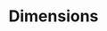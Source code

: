 ---
layout: default
bigquery: https://console.cloud.google.com/bigquery?p=covid-19-dimensions-ai&page=table&d=data&t=publications
contributors: Digital Science, https://www.digital-science.com/
cost: Free for personal, non-commercial use.
description: Dimensions contains more than 100 million publications, ranging from
  articles published in scholarly journals, books and book chapters, to preprints
  and conference proceedings. All publications are contextualized with linked data
  sets, funding, publications, patents, clinical trials, and policy documents. You
  can also view associated categories, funders, institutions, and researcher profiles.
documentation: https://docs.dimensions.ai/bigquery/index.html
last_edit: 04/09/2022, 18:00:00
location: https://www.dimensions.ai/products/free/
maintained_by: Digital Science, https://www.digital-science.com/
schema_fields:
- original_assignee
- family_members_ids
- external_ids
- volume
- subtitles
- open_access_categories
- category_rcdc
- citations
- current_assignee_countries
- funding_amount
- funding_cny
- categories
- original_assignee_orgs
- funding_aud
- research_org_city_names
- funder_org_acronyms
- funder_orgs
- publication_date
- category_hrcs_hc
- application_number
- foa_number
- family_count
- proceedings_title
- funding_gbp
- repository_id
- types
- id
- current_assignee_orgs
- category_hrcs_rac
- pmid
- name
- funder_org
- funding_chf
- created_date
- publisher
- category_hra
- license
- relationships
- book_title
- book_series_title
- start_date
- start_year
- altmetrics
- editors
- research_org_country_names
- research_org_cities
- funding_usd
- jurisdiction
- language
- brief_title
- pmcid
- category_icrp_ct
- funder_org_countries
- expiration_year
- priority_date
- filing_year
- funder_countries
- legal_events
- original_abstract
- clinical_trial_ids
- ipcr
- labels
- repository_url
- associated_grant_ids
- parent_id
- interventions
- phase
- legal_status
- category_sdg
- category_bra
- embargo_date
- funding_eur
- original_title
- acronyms
- abstract
- research_org_countries
- concepts
- category_uoa
- registry
- conference
- date_online
- journal
- associated_publication_pmid
- research_org_state_names
- isbn
- publication_ids
- funder_org_cities
- mesh_terms
- end_year
- funding_jpy
- end_date
- funding_currency
- issue
- funding_details
- filing_status
- open_access_categories_v2
- date
- source_id
- conditions
- citations_count
- metrics
- organisation_details
- associated_publication_doi
- active_years
- links
- kind
- researcher_ids
- supporting_grant_ids
- current_assignee
- established
- research_orgs
- cpc
- funding_nzd
- reference_ids
- cited_by_ids
- description
- type
- eisbn
- journal_lists
- date_normal
- category_for
- funding_cad
- wikipedia_url
- patent_ids
- funder_org_state_codes
- date_print
- associated_publication_id
- repository_name
- year
- status
- original_assignee_countries
- pages
- mesh_headings
- resulting_publication_ids
- acknowledgements
- associated_publication_arxiv_id
- assignee_countries
- date_inserted
- citation_string
- aliases
- granted_date
- arxiv_id
- date_imported_gbq
- authors
- category_icrp_cso
- filing_date
- address
- grant_number
- title
- linkout
- priority_year
- doi
- resulting_publication_doi
- research_org_state_codes
- date_modified
- granted_year
- acronym
- investigators
- email_address
- expiration_date
- assignee_orgs
- publication_year
- inventor_names
- family_id
- gender
shortname: dimensions
tags:
- scholarly literature
- patents
- funding
- clinical trials
- academic profiles
terms_of_use: 'Use of both the Dimensions COVID-19 dataset and full Dimensions dataset
  are subject to the Dimensions Terms of use: https://www.dimensions.ai/policies-terms-legal '
title: Dimensions
uuid: dcff88bd-fe6b-4fdb-8159-809bf9d7bc1c
---